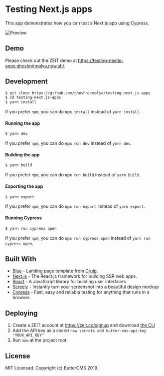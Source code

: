 # Testing Next.js apps

This app demonstrates how you can test a Next.js app using Cypress.

<img src="https://user-images.githubusercontent.com/6391763/54627869-47b56500-4a9a-11e9-812e-ddb71b56f56e.png" alt="Preview">

## Demo

Please check out the ZEIT demo at https://testing-nextjs-apps.ghoshnirmalya.now.sh/.

## Development

```sh
$ git clone https://github.com/ghoshnirmalya/testing-next.js-apps
$ cd testing-next.js-apps
$ yarn install
```

If you prefer `npm`, you can do `npm install` instead of `yarn install`.

#### Running the app

```sh
$ yarn dev
```

If you prefer `npm`, you can do `npm run dev` instead of `yarn dev`.

#### Building the app

```sh
$ yarn build
```

If you prefer `npm`, you can do `npm run build` instead of `yarn build`.

#### Exporting the app

```sh
$ yarn export
```

If you prefer `npm`, you can do `npm run export` instead of `yarn export`.

#### Running Cypress

```sh
$ yarn run cypress open
```

If you prefer `npm`, you can do `npm run cypress open` instead of `yarn run cypress open`.

## Built With

- [Blue](https://cruip.com/blue/) - Landing page template from [Cruip](https://cruip.com/).
- [Next.js](https://nextjs.org/) - The React.js framework for building SSR web apps.
- [React](https://facebook.github.io/react/) - A JavaScript library for building user interfaces
- [Screely](https://www.screely.com/) - Instantly turn your screenshot into a beautiful design mockup
- [Cypress](https://www.cypress.io/) - Fast, easy and reliable testing for anything that runs in a browser.

## Deploying

1. Create a ZEIT account at https://zeit.co/signup and download [the CLI](https://zeit.co/download)
2. Add the API key as a secret `now secrets add butter-cms-api-key "YOUR_API_KEY"`
3. Run `now` at the project root

## License

MIT Licensed. Copyright (c) ButterCMS 2019.
